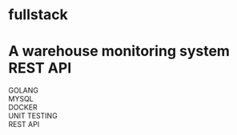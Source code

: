 # fullstack

<h1>A warehouse monitoring system REST API </h1>
<p>GOLANG <br>MYSQL <br> DOCKER<br> UNIT TESTING<br>  REST API </p>
